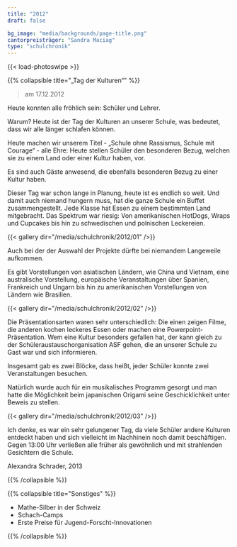 ```yaml
---
title: "2012"
draft: false

bg_image: "media/backgrounds/page-title.png"
cantorpreisträger: "Sandra Maciag"
type: "schulchronik"
---
```


{{< load-photoswipe >}}

{{% collapsible  title="„Tag der Kulturen“" %}}

> am 17.12.2012

Heute konnten alle fröhlich sein: Schüler und Lehrer.

Warum? Heute ist der Tag der Kulturen an unserer Schule, was bedeutet, dass wir alle länger schlafen können.

Heute machen wir unserem Titel - „Schule ohne Rassismus, Schule mit Courage“ - alle Ehre:
Heute stellen Schüler den besonderen Bezug, welchen sie zu einem Land oder einer Kultur haben, vor.

Es sind auch Gäste anwesend, die ebenfalls besonderen Bezug zu einer Kultur haben.

Dieser Tag war schon lange in Planung, heute ist es endlich so weit. Und damit auch niemand hungern muss, hat die ganze Schule ein Buffet zusammengestellt. Jede Klasse hat Essen zu einem bestimmten Land mitgebracht. Das Spektrum war riesig: Von amerikanischen HotDogs, Wraps und Cupcakes bis hin zu schwedischen und polnischen Leckereien.

{{< gallery dir="/media/schulchronik/2012/01" />}}

Auch bei der der Auswahl der Projekte dürfte bei niemandem Langeweile aufkommen.

Es gibt Vorstellungen von asiatischen Ländern, wie China und Vietnam, eine australische Vorstellung, europäische Veranstaltungen über Spanien, Frankreich und Ungarn bis hin zu amerikanischen Vorstellungen von Ländern wie Brasilien.

{{< gallery dir="/media/schulchronik/2012/02" />}}

Die Präsentationsarten waren sehr unterschiedlich: Die einen zeigen Filme, die anderen kochen leckeres Essen oder machen eine Powerpoint-Präsentation. Wem eine Kultur besonders gefallen hat, der kann gleich zu der Schüleraustauschorganisation ASF gehen, die an unserer Schule zu Gast war und sich informieren.

Insgesamt gab es zwei Blöcke, dass heißt, jeder Schüler konnte zwei Veranstaltungen besuchen.

Natürlich wurde auch für ein musikalisches Programm gesorgt und man hatte die Möglichkeit beim japanischen Origami seine Geschicklichkeit unter Beweis zu stellen.

{{< gallery dir="/media/schulchronik/2012/03" />}}

Ich denke, es war ein sehr gelungener Tag, da viele Schüler andere Kulturen entdeckt haben und sich vielleicht im Nachhinein noch damit beschäftigen. Gegen 13:00 Uhr verließen alle früher als gewöhnlich und mit strahlenden Gesichtern die Schule.

Alexandra Schrader, 2013

{{% /collapsible %}}

{{% collapsible  title="Sonstiges" %}}

- Mathe-Silber in der Schweiz
- Schach-Camps
- Erste Preise für Jugend-Forscht-Innovationen

{{% /collapsible %}}
